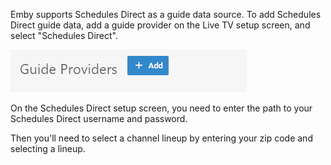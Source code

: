 Emby supports Schedules Direct as a guide data source. To add Schedules Direct guide data, add a guide provider on the Live TV setup screen, and select "Schedules Direct".

![](images/server/guidedataadd.png)

On the Schedules Direct setup screen, you need to enter the path to your Schedules Direct username and password.

Then you'll need to select a channel lineup by entering your zip code and selecting a lineup.